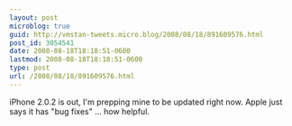 ```yaml
---
layout: post
microblog: true
guid: http://vmstan-tweets.micro.blog/2008/08/18/891609576.html
post_id: 3054541
date: 2008-08-18T18:18:51-0600
lastmod: 2008-08-18T18:18:51-0600
type: post
url: /2008/08/18/891609576.html
---
```

iPhone 2.0.2 is out, I'm prepping mine to be updated right now. Apple just says it has "bug fixes" ... how helpful.
